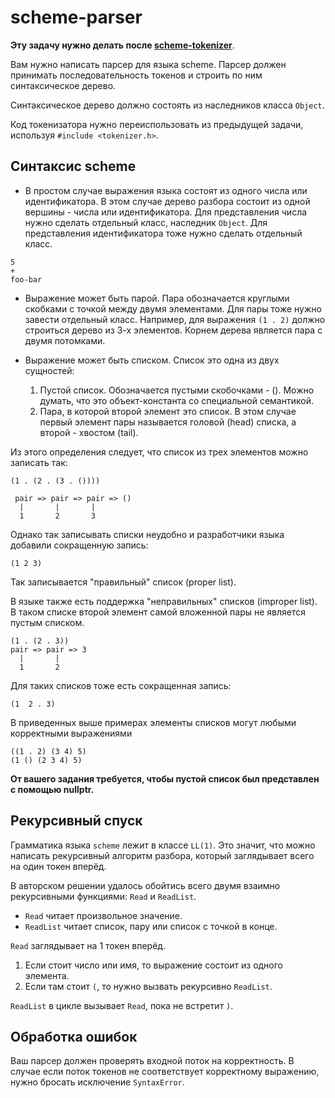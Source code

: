 # scheme-parser

**Эту задачу нужно делать после [scheme-tokenizer](../tokenizer/README.md)**.

Вам нужно написать парсер для языка scheme. Парсер должен принимать последовательность токенов и строить по ним
синтаксическое дерево.

Синтаксическое дерево должно состоять из наследников класса `Object`.

Код токенизатора нужно переиспользовать из предыдущей задачи, используя `#include <tokenizer.h>`.

## Синтаксис scheme

* В простом случае выражения языка состоят из одного числа или идентификатора. В этом случае дерево разбора состоит из
  одной вершины - числа или идентификатора. Для представления числа нужно сделать отдельный класс, наследник `Object`.
  Для представления идентификатора тоже нужно сделать отдельный класс.

```
5
+
foo-bar
```

* Выражение может быть парой. Пара обозначается круглыми скобками с точкой между двумя элементами. Для пары тоже нужно
  завести отдельный класс. Например, для выражения `(1 . 2)` должно строиться дерево из 3-х элементов. Корнем дерева
  является пара с двумя потомками.


* Выражение может быть списком. Список это одна из двух сущностей:

    1. Пустой список. Обозначается пустыми скобочками - (). Можно думать, что это объект-константа со специальной
       семантикой.
    2. Пара, в которой второй элемент это список. В этом случае первый элемент пары называется головой (head) списка, а
       второй - хвостом (tail).

Из этого определения следует, что список из трех элементов можно записать так:

```
(1 . (2 . (3 . ())))

 pair => pair => pair => ()
  |       |       |
  1       2       3
```

Однако так записывать списки неудобно и разработчики языка добавили сокращенную запись:

```
(1 2 3)
```

Так записывается "правильный" список (proper list).

В языке также есть поддержка "неправильных" списков (improper list). В таком списке второй элемент самой вложенной пары
не является пустым списком.

```
(1 . (2 . 3))
pair => pair => 3
  |       |
  1       2
```

Для таких списков тоже есть сокращенная запись:

```
(1  2 . 3)
```

В приведенных выше примерах элементы списков могут любыми корректными выражениями

```
((1 . 2) (3 4) 5)
(1 () (2 3 4) 5)
```

**От вашего задания требуется, чтобы пустой список был представлен с помощью nullptr.**

## Рекурсивный спуск

Грамматика языка `scheme` лежит в классе `LL(1)`. Это значит, что можно написать рекурсивный алгоритм разбора, который
заглядывает всего на один токен вперёд.

В авторском решении удалось обойтись всего двумя взаимно рекурсивными функциями:
`Read` и `ReadList`.

- `Read` читает произвольное значение.
- `ReadList` читает список, пару или список с точкой в конце.

`Read` заглядывает на 1 токен вперёд.

1. Если стоит число или имя, то выражение состоит из одного элемента.
2. Если там стоит `(`, то нужно вызвать рекурсивно `ReadList`.

`ReadList` в цикле вызывает `Read`, пока не встретит `)`.

## Обработка ошибок

Ваш парсер должен проверять входной поток на корректность. В случае если поток токенов не соответствует корректному
выражению, нужно бросать исключение `SyntaxError`.
